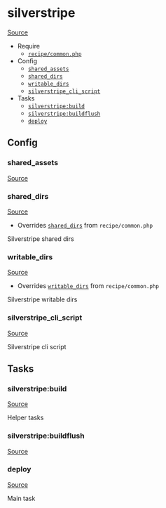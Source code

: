 <!-- DO NOT EDIT THIS FILE! -->
<!-- Instead edit recipe/silverstripe.php -->
<!-- Then run bin/docgen -->

# silverstripe

[Source](/recipe/silverstripe.php)



* Require
  * [`recipe/common.php`](/docs/recipe/common.md)
* Config
  * [`shared_assets`](#shared_assets)
  * [`shared_dirs`](#shared_dirs)
  * [`writable_dirs`](#writable_dirs)
  * [`silverstripe_cli_script`](#silverstripe_cli_script)
* Tasks
  * [`silverstripe:build`](#silverstripebuild)
  * [`silverstripe:buildflush`](#silverstripebuildflush)
  * [`deploy`](#deploy)

## Config
### shared_assets
[Source](/recipe/silverstripe.php#L10)



### shared_dirs
[Source](/recipe/silverstripe.php#L19)

* Overrides [`shared_dirs`](/docs/recipe/common.md#shared_dirs) from `recipe/common.php`

Silverstripe shared dirs

### writable_dirs
[Source](/recipe/silverstripe.php#L24)

* Overrides [`writable_dirs`](/docs/recipe/common.md#writable_dirs) from `recipe/common.php`

Silverstripe writable dirs

### silverstripe_cli_script
[Source](/recipe/silverstripe.php#L29)

Silverstripe cli script


## Tasks
### silverstripe:build
[Source](/recipe/silverstripe.php#L44)

Helper tasks

### silverstripe:buildflush
[Source](/recipe/silverstripe.php#L48)



### deploy
[Source](/recipe/silverstripe.php#L55)

Main task

